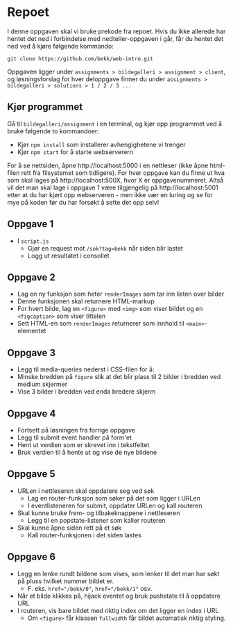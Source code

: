 # Repoet

I denne oppgaven skal vi bruke prekode fra repoet. Hvis du ikke allerede har hentet det ned i forbindelse med nedteller-oppgaven i går, får du hentet det ned ved å kjøre følgende kommando:

`git clone https://github.com/bekk/web-intro.git`

Oppgaven ligger under `assignments > bildegalleri > assignment > client`, og løsningsforslag for hver deloppgave finner du under
`assignments > bildegalleri > solutions > 1 / 2 / 3 ...`

## Kjør programmet

Gå til `bildegalleri/assignment` i en terminal, og kjør opp programmet ved å bruke følgende to kommandoer:

-   Kjør `npm install` som installerer avhengighetene vi trenger
-   Kjør `npm start` for å starte webserverern

For å se nettsiden, åpne http://localhost:5000 i en nettleser (ikke åpne html-filen rett fra filsystemet som tidligere). For hver oppgave kan du finne ut hva som skal lages på http://localhost:500X, hvor X er oppgavenummeret. Altså vil det man skal lage i oppgave 1 være tilgjengelig på http://localhost:5001 etter at du har kjørt opp webserveren - men ikke vær en luring og se for mye på koden før du har forsøkt å sette det opp selv!

## Oppgave 1

-   I `script.js`
    -   Gjør en request mot `/sok?tag=bekk` når siden blir lastet
    -   Logg ut resultatet i consollet

## Oppgave 2

-   Lag en ny funksjon som heter `renderImages` som tar inn listen over bilder
-   Denne funksjonen skal returnere HTML-markup
-   For hvert bilde, lag en `<figure>` med `<img>` som viser bildet og en `<figcaption>` som viser tittelen
-   Sett HTML-en som `renderImages` returnerer som innhold til `<main>`-elementet

## Oppgave 3

-   Legg til media-queries nederst i CSS-filen for å:
-   Minske bredden på `figure` slik at det blir plass til 2 bilder i bredden ved medium skjermer
-   Vise 3 bilder i bredden ved enda bredere skjerm

## Oppgave 4

-   Fortsett på løsningen fra forrige oppgave
-   Legg til submit event handler på form'et
-   Hent ut verdien som er skrevet inn i tekstfeltet
-   Bruk verdien til å hente ut og vise de nye bildene

## Oppgave 5

-   URLen i nettleseren skal oppdatere seg ved søk
    -   Lag en router-funksjon som søker på det som ligger i URLen
    -   I eventlisteneren for submit, oppdater URLen og kall routeren
-   Skal kunne bruke frem- og tilbakeknappene i nettleseren
    -   Legg til en popstate-listener som kaller routeren
-   Skal kunne åpne siden rett på et søk
    -   Kall router-funksjonen i det siden lastes

## Oppgave 6

-   Legg en lenke rundt bildene som vises, som lenker til det man har søkt på pluss hvilket nummer bildet er.
    -   F. eks. `href="/bekk/0"`, `href="/bekk/1"` osv.
-   Når et bilde klikkes på, hijack eventet og bruk pushstate til å oppdatere URL
-   I routeren, vis bare bildet med riktig index om det ligger en index i URL
    -   Om `<figure>` får klassen `fullwidth` får bildet automatisk riktig styling.

